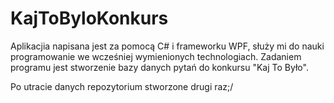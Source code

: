 # KajToByloKonkurs

Aplikacjia napisana jest za pomocą C# i frameworku WPF, służy mi do nauki programowanie we wcześniej wymienionych technologiach.
Zadaniem programu jest stworzenie bazy danych pytań do konkursu "Kaj To Było".

Po utracie danych repozytorium stworzone drugi raz;/
